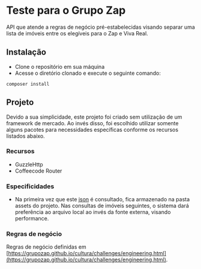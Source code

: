 # Teste para o Grupo Zap

API que atende a regras de negócio pré-estabelecidas visando separar uma lista de imóveis entre os elegíveis para o Zap e Viva Real.

## Instalação
- Clone o repositório em sua máquina
- Acesse o diretório clonado e execute o seguinte comando:
```
composer install
```

## Projeto
Devido a sua simplicidade, este projeto foi criado sem utilização de um framework de mercado.
Ao invés disso, foi escolhido utilizar somente alguns pacotes para necessidades específicas conforme os recursos listados abaixo.

### Recursos
- GuzzleHttp
- Coffeecode Router

### Especificidades
- Na primeira vez que este [json](http://grupozap-code-challenge.s3-website-us-east-1.amazonaws.com/sources/source-2.json) é consultado, fica armazenado na pasta assets do projeto. Nas consultas de imóveis seguintes, o sistema dará preferência ao arquivo local ao invés da fonte externa, visando performance.

### Regras de negócio
Regras de negócio definidas em [https://grupozap.github.io/cultura/challenges/engineering.html](https://grupozap.github.io/cultura/challenges/engineering.html).